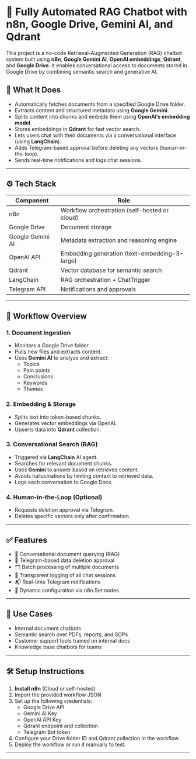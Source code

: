 # 🔁 Fully Automated RAG Chatbot with n8n, Google Drive, Gemini AI, and Qdrant

This project is a no-code Retrieval-Augmented Generation (RAG) chatbot system built using **n8n**, **Google Gemini AI**, **OpenAI embeddings**, **Qdrant**, and **Google Drive**. It enables conversational access to documents stored in Google Drive by combining semantic search and generative AI.

## 📌 What It Does

- Automatically fetches documents from a specified Google Drive folder.
- Extracts content and structured metadata using **Google Gemini**.
- Splits content into chunks and embeds them using **OpenAI’s embedding model**.
- Stores embeddings in **Qdrant** for fast vector search.
- Lets users chat with their documents via a conversational interface (using **LangChain**).
- Adds Telegram-based approval before deleting any vectors (human-in-the-loop).
- Sends real-time notifications and logs chat sessions.

---

## ⚙️ Tech Stack

| Component         | Role                                                   |
|------------------|--------------------------------------------------------|
| n8n              | Workflow orchestration (self-hosted or cloud)          |
| Google Drive     | Document storage                                       |
| Google Gemini AI | Metadata extraction and reasoning engine               |
| OpenAI API       | Embedding generation (text-embedding-3-large)          |
| Qdrant           | Vector database for semantic search                    |
| LangChain        | RAG orchestration + ChatTrigger                        |
| Telegram API     | Notifications and approvals                            |

---

## 🔄 Workflow Overview

### 1. Document Ingestion

- Monitors a Google Drive folder.
- Pulls new files and extracts content.
- Uses **Gemini AI** to analyze and extract:
  - Topics
  - Pain points
  - Conclusions
  - Keywords
  - Themes

### 2. Embedding & Storage

- Splits text into token-based chunks.
- Generates vector embeddings via OpenAI.
- Upserts data into **Qdrant** collection.

### 3. Conversational Search (RAG)

- Triggered via **LangChain** AI agent.
- Searches for relevant document chunks.
- Uses **Gemini** to answer based on retrieved content.
- Avoids hallucinations by limiting context to retrieved data.
- Logs each conversation to Google Docs.

### 4. Human-in-the-Loop (Optional)

- Requests deletion approval via Telegram.
- Deletes specific vectors only after confirmation.

---

## ✅ Features

- 🧠 Conversational document querying (RAG)
- 🔐 Telegram-based data deletion approval
- 🗂️ Batch processing of multiple documents
- 📄 Transparent logging of all chat sessions
- 📬 Real-time Telegram notifications
- 🔧 Dynamic configuration via n8n Set nodes

---

## 🧪 Use Cases

- Internal document chatbots
- Semantic search over PDFs, reports, and SOPs
- Customer support tools trained on internal docs
- Knowledge base chatbots for teams

---

## 🛠️ Setup Instructions

1. **Install n8n** (Cloud or self-hosted)
2. Import the provided workflow JSON
3. Set up the following credentials:
   - Google Drive API
   - Gemini AI Key
   - OpenAI API Key
   - Qdrant endpoint and collection
   - Telegram Bot token
4. Configure your Drive folder ID and Qdrant collection in the workflow.
5. Deploy the workflow or run it manually to test.

---

